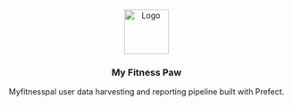 <!--
this file uses the README template found here:
https://github.com/othneildrew/Best-README-Template/blob/master/BLANK_README.md
-->

<br />
<p align="center">
  <a href="https://github.com/nikolovdeyan/myfitnesspaw">
    <img src="resources/logo.png" alt="Logo" width="80" height="80">
  </a>

  <h3 align="center">My Fitness Paw</h3>

  <p align="center">
    Myfitnesspal user data harvesting and reporting pipeline built with Prefect.
    <br />
  </p>
</p>
